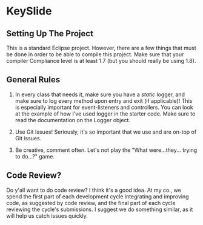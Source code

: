 # KeySlide
## Setting Up The Project
This is a standard Eclipse project. However, there are a few things that must be done in order to be able to compile this project. Make sure that your compiler Compliance level is at least 1.7 (but you should really be using 1.8). 

## General Rules
1. In every class that needs it, make sure you have a *static* logger, and make sure to log every method upon entry and exit (if applicable)! This is especially important for event-listeners and controllers. You can look at the example of how I've used logger in the starter code. Make sure to read the documentation on the Logger object. 

2. Use Git Issues! Seriously, it's so important that we use and are on-top of Git issues. 

3. Be creative, comment often. Let's not play the "What were...they... trying to do...?" game. 

## Code Review?
Do y'all want to do code review? I think it's a good idea. At my co., we spend the first part of each development cycle integrating and improving code, as suggested by code review, and the final part of each cycle reviewing the cycle's submissions. I suggest we do something similar, as it will help us catch issues quickly. 

